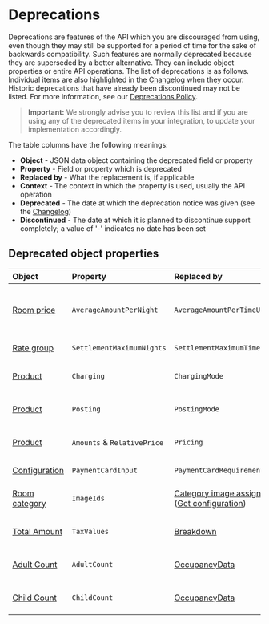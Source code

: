 # Deprecations

Deprecations are features of the API which you are discouraged from using, even though they may still be supported for a period of time for the sake of backwards compatibility.
Such features are normally deprecated because they are superseded by a better alternative. They can include object properties or entire API operations.
The list of deprecations is as follows. Individual items are also highlighted in the [Changelog](../../changelog/README.md) when they occur.
Historic deprecations that have already been discontinued may not be listed. For more information, see our [Deprecations Policy](https://mews-systems.gitbook.io/open-api/staying-up-to-date/deprecations-policy).

> **Important:** We strongly advise you to review this list and if you are using any of the deprecated items in your integration, to update your implementation accordingly.

The table columns have the following meanings:

* __Object__ \- JSON data object containing the deprecated field or property
* __Property__ \- Field or property which is deprecated
* __Replaced by__ \- What the replacement is, if applicable
* __Context__ \- The context in which the property is used, usually the API operation
* __Deprecated__ \- The date at which the deprecation notice was given (see the [Changelog](../../changelog/README.md))
* __Discontinued__ \- The date at which it is planned to discontinue support completely; a value of '-' indicates no date has been set

## Deprecated object properties

| Object | Property | Replaced by | Context | Deprecated | Discontinued |
| :-- | :-- | :-- | :-- | :-- | :-- |
| [Room price](../operations/hotels.md#room-price) | `AverageAmountPerNight` | `AverageAmountPerTimeUnit` | [Get availability](../operations/hotels.md#get-availability), [Get reservations pricing](../operations/reservations.md#get-reservations-pricing) | 21 Jul 2021 | - |
| [Rate group](../operations/hotels.md#rate-group) | `SettlementMaximumNights` | `SettlementMaximumTimeUnits` | [Get availability](../operations/hotels.md#get-availability) | 21 Jul 2021 | - |
| [Product](../operations/hotels.md#product) | `Charging` | `ChargingMode` | [Get hotels](../operations/hotels.md#get-hotels), [Get configuration](../operations/configuration.md#get-configuration) | 21 Jul 2021 | - |
| [Product](../operations/hotels.md#product) | `Posting` | `PostingMode` | [Get hotels](../operations/hotels.md#get-hotels), [Get configuration](../operations/configuration.md#get-configuration) | 21 Jul 2021 | - |
| [Product](../operations/hotels.md#product) | `Amounts` & `RelativePrice` | `Pricing` | [Get hotels](../operations/hotels.md#get-hotels), [Get configuration](../operations/configuration.md#get-configuration) | 01 Jul 2021 | - |
| [Configuration](../operations/configuration.md#configuration-1) | `PaymentCardInput` | `PaymentCardRequirement` | [Get configuration](../operations/configuration.md#get-configuration) | 18 Apr 2021 | - |
| [Room category](../operations/hotels.md#room-category) | `ImageIds` | [Category image assignment](../operations/configuration.md#category-image-assignment) \([Get configuration](../operations/configuration.md#get-configuration)\) | [Get configuration](../operations/configuration.md#get-configuration), [Get hotels](../operations/hotels.md#get-hotels) | 21 Oct 2021 | - |
| [Total Amount](../operations/reservations.md#totalamount) | `TaxValues` | [Breakdown](../operations/reservations.md#totalamount) | [Get reservation price](../operations/reservations.md#get-reservation-price) | 19 Oct 2022 | - |
| [Adult Count](../operations/reservations#reservation) | `AdultCount` | [OccupancyData](../operations/reservations#occupancy-data) | [Get reservation price](../operations/reservations.md#get-reservation-price) | 1 Apr 2024 | - |
| [Child Count](../operations/reservations#reservation) | `ChildCount` | [OccupancyData](../operations/reservations#occupancy-data) | [Get reservation price](../operations/reservations.md#get-reservation-price) | 1 Apr 2024 | - |
